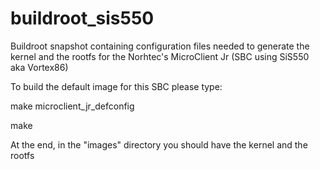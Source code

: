 buildroot_sis550
================

Buildroot snapshot containing configuration files needed to generate the kernel and the rootfs for the Norhtec's MicroClient Jr (SBC using SiS550 aka Vortex86)

To build the default image for this SBC please type:

make microclient_jr_defconfig

make

At the end, in the "images" directory you should have the kernel and the rootfs

